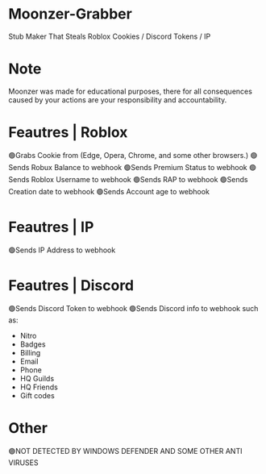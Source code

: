# Moonzer-Grabber
Stub Maker That Steals Roblox Cookies / Discord Tokens / IP

# Note
Moonzer was made for educational purposes, there for all consequences caused by your actions are your responsibility and accountability.

# Feautres | Roblox
🟢Grabs Cookie from (Edge, Opera, Chrome, and some other browsers.)
🟢Sends Robux Balance to webhook
🟢Sends Premium Status to webhook
🟢Sends Roblox Username to webhook
🟢Sends RAP to webhook
🟢Sends Creation date to webhook
🟢Sends Account age to webhook

# Feautres | IP
🟢Sends IP Address to webhook

# Feautres | Discord
🟢Sends Discord Token to webhook
🟢Sends Discord info to webhook such as:
- Nitro
- Badges
- Billing
- Email
- Phone
- HQ Guilds
- HQ Friends
- Gift codes

# Other
🟣NOT DETECTED BY WINDOWS DEFENDER AND SOME OTHER ANTI VIRUSES
